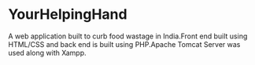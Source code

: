 # YourHelpingHand
A web application built to curb food wastage in India.Front end built using HTML/CSS and back end is built using PHP.Apache Tomcat Server was used along with Xampp.

